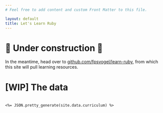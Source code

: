 ```yaml
---
# Feel free to add content and custom Front Matter to this file.

layout: default
title: Let's Learn Ruby
---
```


# 👷 Under construction 👷

In the meantime, head over to [github.com/fpsvogel/learn-ruby](https://github.com/fpsvogel/learn-ruby), from which this site will pull learning resources.

# [WIP] The data

<pre>
  <code>
<%= JSON.pretty_generate(site.data.curriculum) %>
  </code>
</pre>
